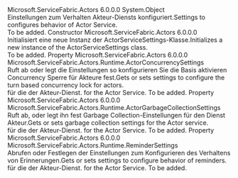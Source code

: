 <Type Name="ActorServiceSettings" FullName="Microsoft.ServiceFabric.Actors.Runtime.ActorServiceSettings">
  <TypeSignature Language="C#" Value="public sealed class ActorServiceSettings" />
  <TypeSignature Language="ILAsm" Value=".class public auto ansi sealed beforefieldinit ActorServiceSettings extends System.Object" />
  <TypeSignature Language="DocId" Value="T:Microsoft.ServiceFabric.Actors.Runtime.ActorServiceSettings" />
  <TypeSignature Language="VB.NET" Value="Public NotInheritable Class ActorServiceSettings" />
  <TypeSignature Language="F#" Value="type ActorServiceSettings = class" />
  <AssemblyInfo>
    <AssemblyName>Microsoft.ServiceFabric.Actors</AssemblyName>
    <AssemblyVersion>6.0.0.0</AssemblyVersion>
  </AssemblyInfo>
  <Base>
    <BaseTypeName>System.Object</BaseTypeName>
  </Base>
  <Interfaces />
  <Docs>
    <summary>
            <span data-ttu-id="8376d-101">Einstellungen zum Verhalten Akteur-Diensts konfiguriert.</span><span class="sxs-lookup"><span data-stu-id="8376d-101">Settings to configures behavior of Actor Service.</span></span>
            </summary>
    <remarks>To be added.</remarks>
  </Docs>
  <Members>
    <Member MemberName=".ctor">
      <MemberSignature Language="C#" Value="public ActorServiceSettings ();" />
      <MemberSignature Language="ILAsm" Value=".method public hidebysig specialname rtspecialname instance void .ctor() cil managed" />
      <MemberSignature Language="DocId" Value="M:Microsoft.ServiceFabric.Actors.Runtime.ActorServiceSettings.#ctor" />
      <MemberSignature Language="VB.NET" Value="Public Sub New ()" />
      <MemberType>Constructor</MemberType>
      <AssemblyInfo>
        <AssemblyName>Microsoft.ServiceFabric.Actors</AssemblyName>
        <AssemblyVersion>6.0.0.0</AssemblyVersion>
      </AssemblyInfo>
      <Parameters />
      <Docs>
        <summary>
            <span data-ttu-id="8376d-102">Initialisiert eine neue Instanz der ActorServiceSettings-Klasse.</span><span class="sxs-lookup"><span data-stu-id="8376d-102">Initializes a new instance of the ActorServiceSettings class.</span></span>
            </summary>
        <remarks>To be added.</remarks>
      </Docs>
    </Member>
    <Member MemberName="ActorConcurrencySettings">
      <MemberSignature Language="C#" Value="public Microsoft.ServiceFabric.Actors.Runtime.ActorConcurrencySettings ActorConcurrencySettings { get; set; }" />
      <MemberSignature Language="ILAsm" Value=".property instance class Microsoft.ServiceFabric.Actors.Runtime.ActorConcurrencySettings ActorConcurrencySettings" />
      <MemberSignature Language="DocId" Value="P:Microsoft.ServiceFabric.Actors.Runtime.ActorServiceSettings.ActorConcurrencySettings" />
      <MemberSignature Language="VB.NET" Value="Public Property ActorConcurrencySettings As ActorConcurrencySettings" />
      <MemberSignature Language="F#" Value="member this.ActorConcurrencySettings : Microsoft.ServiceFabric.Actors.Runtime.ActorConcurrencySettings with get, set" Usage="Microsoft.ServiceFabric.Actors.Runtime.ActorServiceSettings.ActorConcurrencySettings" />
      <MemberType>Property</MemberType>
      <AssemblyInfo>
        <AssemblyName>Microsoft.ServiceFabric.Actors</AssemblyName>
        <AssemblyVersion>6.0.0.0</AssemblyVersion>
      </AssemblyInfo>
      <ReturnValue>
        <ReturnType>Microsoft.ServiceFabric.Actors.Runtime.ActorConcurrencySettings</ReturnType>
      </ReturnValue>
      <Docs>
        <summary>
            <span data-ttu-id="8376d-103">Ruft ab oder legt die Einstellungen so konfigurieren Sie die Basis aktivieren Concurrency Sperre für Akteure fest.</span><span class="sxs-lookup"><span data-stu-id="8376d-103">Gets or sets settings to configure the turn based concurrency lock for actors.</span></span>
            </summary>
        <value>
          <span data-ttu-id="8376d-104"><see cref="T:Microsoft.ServiceFabric.Actors.Runtime.ActorConcurrencySettings" />für die der Akteur-Dienst.</span><span class="sxs-lookup"><span data-stu-id="8376d-104"><see cref="T:Microsoft.ServiceFabric.Actors.Runtime.ActorConcurrencySettings" /> for the Actor Service.</span></span></value>
        <remarks>To be added.</remarks>
      </Docs>
    </Member>
    <Member MemberName="ActorGarbageCollectionSettings">
      <MemberSignature Language="C#" Value="public Microsoft.ServiceFabric.Actors.Runtime.ActorGarbageCollectionSettings ActorGarbageCollectionSettings { get; set; }" />
      <MemberSignature Language="ILAsm" Value=".property instance class Microsoft.ServiceFabric.Actors.Runtime.ActorGarbageCollectionSettings ActorGarbageCollectionSettings" />
      <MemberSignature Language="DocId" Value="P:Microsoft.ServiceFabric.Actors.Runtime.ActorServiceSettings.ActorGarbageCollectionSettings" />
      <MemberSignature Language="VB.NET" Value="Public Property ActorGarbageCollectionSettings As ActorGarbageCollectionSettings" />
      <MemberSignature Language="F#" Value="member this.ActorGarbageCollectionSettings : Microsoft.ServiceFabric.Actors.Runtime.ActorGarbageCollectionSettings with get, set" Usage="Microsoft.ServiceFabric.Actors.Runtime.ActorServiceSettings.ActorGarbageCollectionSettings" />
      <MemberType>Property</MemberType>
      <AssemblyInfo>
        <AssemblyName>Microsoft.ServiceFabric.Actors</AssemblyName>
        <AssemblyVersion>6.0.0.0</AssemblyVersion>
      </AssemblyInfo>
      <ReturnValue>
        <ReturnType>Microsoft.ServiceFabric.Actors.Runtime.ActorGarbageCollectionSettings</ReturnType>
      </ReturnValue>
      <Docs>
        <summary>
            <span data-ttu-id="8376d-105">Ruft ab, oder legt ihn fest Garbage Collection-Einstellungen für den Dienst Akteur.</span><span class="sxs-lookup"><span data-stu-id="8376d-105">Gets or sets garbage collection settings for the Actor service.</span></span>
            </summary>
        <value>
          <span data-ttu-id="8376d-106"><see cref="T:Microsoft.ServiceFabric.Actors.Runtime.ActorGarbageCollectionSettings" />für die der Akteur-Dienst.</span><span class="sxs-lookup"><span data-stu-id="8376d-106"><see cref="T:Microsoft.ServiceFabric.Actors.Runtime.ActorGarbageCollectionSettings" /> for the Actor Service.</span></span></value>
        <remarks>To be added.</remarks>
      </Docs>
    </Member>
    <Member MemberName="ReminderSettings">
      <MemberSignature Language="C#" Value="public Microsoft.ServiceFabric.Actors.Runtime.ReminderSettings ReminderSettings { get; set; }" />
      <MemberSignature Language="ILAsm" Value=".property instance class Microsoft.ServiceFabric.Actors.Runtime.ReminderSettings ReminderSettings" />
      <MemberSignature Language="DocId" Value="P:Microsoft.ServiceFabric.Actors.Runtime.ActorServiceSettings.ReminderSettings" />
      <MemberSignature Language="VB.NET" Value="Public Property ReminderSettings As ReminderSettings" />
      <MemberSignature Language="F#" Value="member this.ReminderSettings : Microsoft.ServiceFabric.Actors.Runtime.ReminderSettings with get, set" Usage="Microsoft.ServiceFabric.Actors.Runtime.ActorServiceSettings.ReminderSettings" />
      <MemberType>Property</MemberType>
      <AssemblyInfo>
        <AssemblyName>Microsoft.ServiceFabric.Actors</AssemblyName>
        <AssemblyVersion>6.0.0.0</AssemblyVersion>
      </AssemblyInfo>
      <ReturnValue>
        <ReturnType>Microsoft.ServiceFabric.Actors.Runtime.ReminderSettings</ReturnType>
      </ReturnValue>
      <Docs>
        <summary>
            <span data-ttu-id="8376d-107">Abrufen oder Festlegen der Einstellungen zum Konfigurieren des Verhaltens von Erinnerungen.</span><span class="sxs-lookup"><span data-stu-id="8376d-107">Gets or sets settings to configure behavior of reminders.</span></span>
            </summary>
        <value>
          <span data-ttu-id="8376d-108"><see cref="T:Microsoft.ServiceFabric.Actors.Runtime.ReminderSettings" />für die der Akteur-Dienst.</span><span class="sxs-lookup"><span data-stu-id="8376d-108"><see cref="T:Microsoft.ServiceFabric.Actors.Runtime.ReminderSettings" /> for the Actor Service.</span></span></value>
        <remarks>To be added.</remarks>
      </Docs>
    </Member>
  </Members>
</Type>